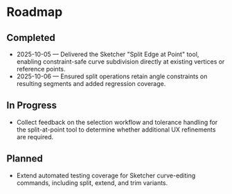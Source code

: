 # Roadmap

## Completed

- 2025-10-05 — Delivered the Sketcher "Split Edge at Point" tool, enabling constraint-safe curve subdivision directly at existing vertices or reference points.
- 2025-10-06 — Ensured split operations retain angle constraints on resulting segments and added regression coverage.

## In Progress

- Collect feedback on the selection workflow and tolerance handling for the split-at-point tool to determine whether additional UX refinements are required.

## Planned

- Extend automated testing coverage for Sketcher curve-editing commands, including split, extend, and trim variants.
